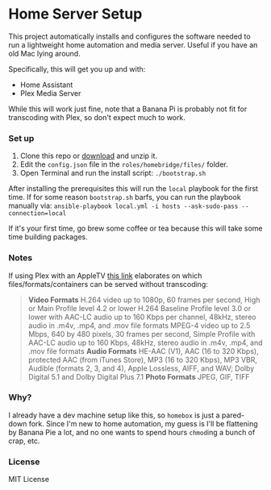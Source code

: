 # Home Server Setup

This project automatically installs and configures the software needed to run a lightweight home automation and media server. Useful if you have an old Mac lying around.

Specifically, this will get you up and with:

- Home Assistant
- Plex Media Server

While this will work just fine, note that a Banana Pi is probably not fit for transcoding with Plex, so don't expect much to work.

### Set up

1. Clone this repo or [download](https://github.com/zacs/homebox/archive/master.zip) and unzip it.
2. Edit the `config.json` file in the `roles/homebridge/files/` folder.
3. Open Terminal and run the install script: `./bootstrap.sh`

After installing the prerequisites this will run the `local` playbook for the first time. If for some reason `bootstrap.sh` barfs, you can run the playbook manually via: `ansible-playbook local.yml -i hosts --ask-sudo-pass --connection=local`

If it's your first time, go brew some coffee or tea because this will take some time building packages.

### Notes

If using Plex with an AppleTV [this link](https://forums.plex.tv/discussion/191474/formats-codecs-container) elaborates on which files/formats/containers can be served without transcoding:

>**Video Formats**
>H.264 video up to 1080p, 60 frames per second, High or Main Profile level 4.2 or lower
>H.264 Baseline Profile level 3.0 or lower with AAC-LC audio up to 160 Kbps per channel, 48kHz, stereo audio in .m4v, .mp4, and .mov file formats
>MPEG-4 video up to 2.5 Mbps, 640 by 480 pixels, 30 frames per second, Simple Profile with AAC-LC audio up to 160 Kbps, 48kHz, stereo audio in .m4v, .mp4, and .mov file formats
>**Audio Formats**
>HE-AAC (V1), AAC (16 to 320 Kbps), protected AAC (from iTunes Store), MP3 (16 to 320 Kbps), MP3 VBR, Audible (formats 2, 3, and 4), Apple Lossless, AIFF, and WAV; Dolby Digital 5.1 and Dolby Digital Plus 7.1
>**Photo Formats**
>JPEG, GIF, TIFF

### Why?

I already have a dev machine setup like this, so `homebox` is just a pared-down fork. Since I'm new to home automation, my guess is I'll be flattening by Banana Pie a lot, and no one wants to spend hours `chmod`ing a bunch of crap, etc.

### License

MIT License
